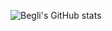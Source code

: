 

![Begli's GitHub stats](https://github-readme-stats.vercel.app/api?username=begliamanov&theme=onedark&show_icons=true)
